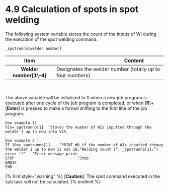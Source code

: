 ﻿# 4.9 Calculation of spots in spot welding

The following system variable stores the count of the inputs of WI during the execution of the spot welding command.

```
_spotrunno[welder number]
```

|       **Item**      | 　　　　　　　　　　**Content**      |
| :---------------: | --------------------- |
| **Welder number\[1\–4]** | Designates the welder number (totally up to four numbers) |

</br>

The above variable will be initialized to 0 when a new job program is executed after one cycle of the job program is completed, or when \[**R**]+\[**Enter**] is pressed to make a forced shifting to the first line of the job program..

```
Use example 1)
V1%=_spotrunno[1]  ‘Stores the number of WIs inputted through the welder 1 up to now into V1%

Use example 2 )
IF 10<>_spotrunno[1]	‘PRINT #0 if the number of WIs inputted throug the welder 1 up to now is not 10,“Welding count (“; _spotrunno[1];”) error !!”	‘Error message print
STOP						 	‘Stop
ENDIF
END
```

{% hint style="warning" %}
\[**Caution**]: The spot command executed in the sub task will not be calculated.
{% endhint %}

